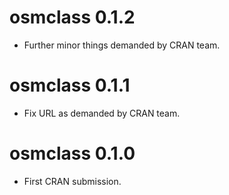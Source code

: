 # osmclass 0.1.2

* Further minor things demanded by CRAN team. 

# osmclass 0.1.1

* Fix URL as demanded by CRAN team. 

# osmclass 0.1.0

* First CRAN submission.
